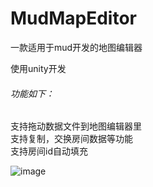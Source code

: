 # MudMapEditor
一款适用于mud开发的地图编辑器

使用unity开发

###### 功能如下：

支持拖动数据文件到地图编辑器里  
支持复制，交换房间数据等功能  
支持房间id自动填充  

![image](https://github.com/liyu1525/MudMapEditor/blob/master/Image/1.png)
